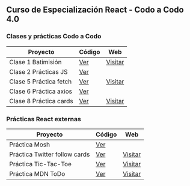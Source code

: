 ## Curso de Especialización React - Codo a Codo 4.0

### Clases y prácticas Codo a Codo

| Proyecto | Código | Web |
| --- | --- | --- |
| Clase 1 Batimisión | [Ver](https://github.com/romanrios/cac-react/tree/main/clase_01) | [Visitar](https://romanrios.github.io/cac-react/clase_01/) |
| Clase 2 Prácticas JS | [Ver](https://github.com/romanrios/cac-react/tree/main/clase_02) | |
| Clase 5 Práctica fetch | [Ver](https://github.com/romanrios/cac-react/tree/main/clase_05) | [Visitar](https://romanrios.github.io/cac-react/clase_05/) |
| Clase 6 Práctica axios | [Ver](https://github.com/romanrios/cac-react/tree/main/clase_06) |  |
| Clase 8 Práctica cards | [Ver](https://github.com/romanrios/cac-react/tree/main/clase_08) | [Visitar](https://romanrios.github.io/cac-react/clase_08/dist/) |

### Prácticas React externas

| Proyecto | Código | Web |
| --- | --- | --- |
| Práctica Mosh | [Ver](https://github.com/romanrios/cac-react/tree/main/practica_mosh) |  |
| Práctica Twitter follow cards | [Ver](https://github.com/romanrios/cac-react/tree/main/practica_midu) | [Visitar](https://romanrios.github.io/cac-react/practica_midu/dist/) |
| Práctica Tic-Tac-Toe| [Ver](https://github.com/romanrios/cac-react/tree/main/practica_tic-tac-toe) | [Visitar](https://romanrios.github.io/cac-react/practica_tic-tac-toe/dist/) |
| Práctica MDN ToDo| [Ver](https://github.com/romanrios/cac-react/tree/main/practica_mdn-todo) | [Visitar](https://romanrios.github.io/cac-react/practica_mdn-todo/dist/) |
